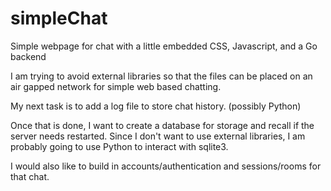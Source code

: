 # simpleChat
Simple webpage for chat with a little embedded CSS, Javascript, and a Go backend

I am trying to avoid external libraries so that the files can be placed on an air gapped
network for simple web based chatting.

My next task is to add a log file to store chat history. (possibly Python)

Once that is done, I want to create a database for storage and recall if the server needs restarted.
Since I don't want to use external libraries, I am probably going to use Python to interact with
sqlite3.

I would also like to build in accounts/authentication and sessions/rooms for that chat.
